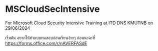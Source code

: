 # MSCloudSecIntensive
For Microsoft Cloud Security Intensive Training at ITD DNS KMUTNB on 29/06/2024

เริ่มต้น อยากให้ทำแบบทดสอบก่อนเรียนง่ายๆ ก่อนนะคะที่ https://forms.office.com/r/nAVERFASdE
